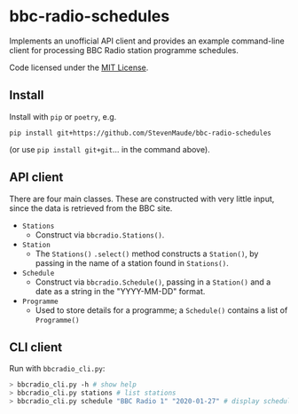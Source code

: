 # bbc-radio-schedules

Implements an unofficial API client and provides an example command-line
client for processing BBC Radio station programme schedules.

Code licensed under the [MIT License](LICENSE).

## Install

Install with `pip` or `poetry`, e.g.

```
pip install git+https://github.com/StevenMaude/bbc-radio-schedules
```

(or use `pip install git+git`… in the command above).

## API client

There are four main classes. These are constructed with very little
input, since the data is retrieved from the BBC site.

* `Stations`
  * Construct via `bbcradio.Stations()`.
* `Station`
  * The `Stations()` `.select()` method constructs a `Station()`, by
    passing in the name of a station found in `Stations()`.
* `Schedule`
  * Construct via `bbcradio.Schedule()`, passing in a `Station()` and a
    date as a string in the "YYYY-MM-DD" format.
* `Programme`
  * Used to store details for a programme; a `Schedule()` contains a
    list of `Programme()`

## CLI client

Run with `bbcradio_cli.py`:

```sh
> bbcradio_cli.py -h # show help
> bbcradio_cli.py stations # list stations
> bbcradio_cli.py schedule "BBC Radio 1" "2020-01-27" # display schedule
```
